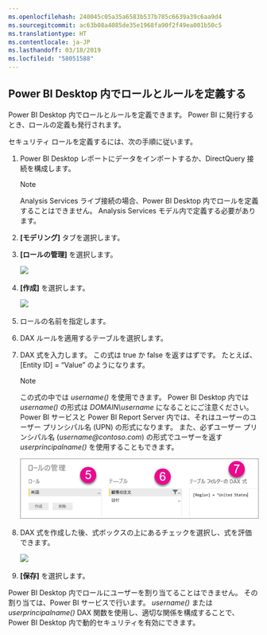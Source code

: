 ```yaml
---
ms.openlocfilehash: 240045c05a35a6583b537b785c6639a39c6aa9d4
ms.sourcegitcommit: ac63b08a4085de35e1968fa90f2f49ea001b50c5
ms.translationtype: HT
ms.contentlocale: ja-JP
ms.lasthandoff: 03/18/2019
ms.locfileid: "58051588"
---
```

## <a name="define-roles-and-rules-in-power-bi-desktop"></a>Power BI Desktop 内でロールとルールを定義する
Power BI Desktop 内でロールとルールを定義できます。 Power BI に発行するとき、ロールの定義も発行されます。

セキュリティ ロールを定義するには、次の手順に従います。

1. Power BI Desktop レポートにデータをインポートするか、DirectQuery 接続を構成します。
   
   > [!NOTE]
   > Analysis Services ライブ接続の場合、Power BI Desktop 内でロールを定義することはできません。 Analysis Services モデル内で定義する必要があります。
   > 
   > 
1. **[モデリング]** タブを選択します。
2. **[ロールの管理]** を選択します。
   
   ![](./media/rls-desktop-define-roles/powerbi-desktop-security.png)
4. **[作成]** を選択します。
   
   ![](./media/rls-desktop-define-roles/powerbi-desktop-security-create-role.png)
5. ロールの名前を指定します。 
6. DAX ルールを適用するテーブルを選択します。
7. DAX 式を入力します。 この式は true か false を返すはずです。 たとえば、[Entity ID] = “Value” のようになります。
   
   > [!NOTE]
   > この式の中では *username()* を使用できます。 Power BI Desktop 内では *username()* の形式は *DOMAIN\username* になることにご注意ください。 Power BI サービスと Power BI Report Server 内では、それはユーザーのユーザー プリンシパル名 (UPN) の形式になります。 また、必ずユーザー プリンシパル名 (*username\@contoso.com*) の形式でユーザーを返す *userprincipalname()* を使用することもできます。
   > 
   > 
   
   ![](./media/rls-desktop-define-roles/powerbi-desktop-security-create-rule.png)
8. DAX 式を作成した後、式ボックスの上にあるチェックを選択し、式を評価できます。
   
   ![](./media/rls-desktop-define-roles/powerbi-desktop-security-validate-dax.png)
9. **[保存]** を選択します。

Power BI Desktop 内でロールにユーザーを割り当てることはできません。 その割り当ては、Power BI サービスで行います。 *username()* または *userprincipalname()* DAX 関数を使用し、適切な関係を構成することで、Power BI Desktop 内で動的セキュリティを有効にできます。 


